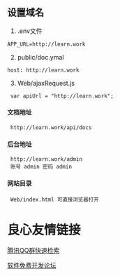 ## 设置域名

1. .env文件  
````
APP_URL=http://learn.work
````
2. public/doc.ymal 
````
host: http://learn.work
````
3. Web/ajaxRequest.js
````
 var apiUrl = "http://learn.work";
````
#### 文档地址

```
 http://learn.work/api/docs
```

#### 后台地址

```
 http://learn.work/admin
 账号 admin 密码 admin
```


#### 网站目录

```
 Web/index.html 可直接浏览器打开
```



 # 良心友情链接

[腾讯QQ群快速检索](http://u.720life.cn/s/8cf73f7c)

[软件免费开发论坛](http://u.720life.cn/s/bbb01dc0)